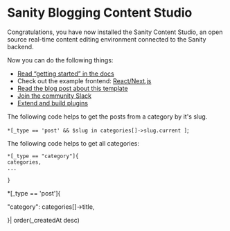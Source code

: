 # Sanity Blogging Content Studio

Congratulations, you have now installed the Sanity Content Studio, an open source real-time content editing environment connected to the Sanity backend.

Now you can do the following things:

- [Read “getting started” in the docs](https://www.sanity.io/docs/introduction/getting-started?utm_source=readme)
- Check out the example frontend: [React/Next.js](https://github.com/sanity-io/tutorial-sanity-blog-react-next)
- [Read the blog post about this template](https://www.sanity.io/blog/build-your-own-blog-with-sanity-and-next-js?utm_source=readme)
- [Join the community Slack](https://slack.sanity.io/?utm_source=readme)
- [Extend and build plugins](https://www.sanity.io/docs/content-studio/extending?utm_source=readme)

The following code helps to get the posts from a category by it's slug.

`*[_type == 'post' && $slug in categories[]->slug.current ]`;

The following code helps to get all categories:

```
*[_type == "category"]{
categories,
...

}
```

\*[_type == 'post']{

"category": categories[]->title,

}| order(\_createdAt desc)
